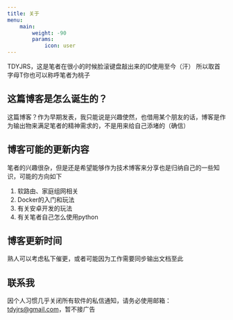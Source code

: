 ```yaml
---
title: 关于
menu:
    main: 
        weight: -90
        params:
            icon: user
---
```


TDYJRS，这是笔者在很小的时候脸滚键盘敲出来的ID使用至今（汗）
所以取首字母T你也可以称呼笔者为桃子

## 这篇博客是怎么诞生的？

这篇博客？作为早期发表，我只能说是兴趣使然，也借用某个朋友的话，博客是作为输出物来满足笔者的精神需求的，不是用来给自己添堵的（确信）

## 博客可能的更新内容

笔者的兴趣很杂，但是还是希望能够作为技术博客来分享也是归纳自己的一些知识，可能的方向如下

1. 软路由、家庭组网相关
2. Docker的入门和玩法
3. 有关安卓开发的玩法
4. 有关笔者自己怎么使用python

## 博客更新时间

熟人可以考虑私下催更，或者可能因为工作需要同步输出文档至此

## 联系我

因个人习惯几乎关闭所有软件的私信通知，请务必使用邮箱：tdyjrs@gmail.com，暂不接广告